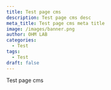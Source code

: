 ```yaml
---
title: Test page cms
description: Test page cms desc
meta_title: Test page cms meta title
image: /images/banner.png
author: OHM LAB
categories:
  - Test
tags:
  - Test
draft: false
---
```

Test page cms